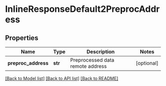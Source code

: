 # InlineResponseDefault2PreprocAddress

## Properties
Name | Type | Description | Notes
------------ | ------------- | ------------- | -------------
**preproc_address** | **str** | Preprocessed data remote address | [optional] 

[[Back to Model list]](../README.md#documentation-for-models) [[Back to API list]](../README.md#documentation-for-api-endpoints) [[Back to README]](../README.md)


